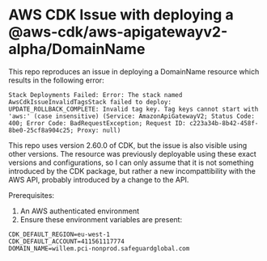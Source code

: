 # AWS CDK Issue with deploying a @aws-cdk/aws-apigatewayv2-alpha/DomainName

This repo reproduces an issue in deploying a DomainName resource which results in the following error:

```
Stack Deployments Failed: Error: The stack named AwsCdkIssueInvalidTagsStack failed to deploy: UPDATE_ROLLBACK_COMPLETE: Invalid tag key. Tag keys cannot start with 'aws:' (case insensitive) (Service: AmazonApiGatewayV2; Status Code: 400; Error Code: BadRequestException; Request ID: c223a34b-8b42-458f-8be0-25cf8a904c25; Proxy: null)
```

This repo uses version 2.60.0 of CDK, but the issue is also visible using other versions. The resource was previously deployable using these exact versions and configurations, so I can only assume that it is not something introduced by the CDK package, but rather a new incompattibility with the AWS API, probably introduced by a change to the API.

Prerequisites:

1. An AWS authenticated environment
2. Ensure these environment variables are present:

```
CDK_DEFAULT_REGION=eu-west-1
CDK_DEFAULT_ACCOUNT=411561117774
DOMAIN_NAME=willem.pci-nonprod.safeguardglobal.com
```
